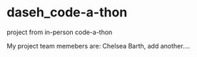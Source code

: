 # daseh_code-a-thon
project from in-person code-a-thon

My project team memebers are: Chelsea Barth, add another....
